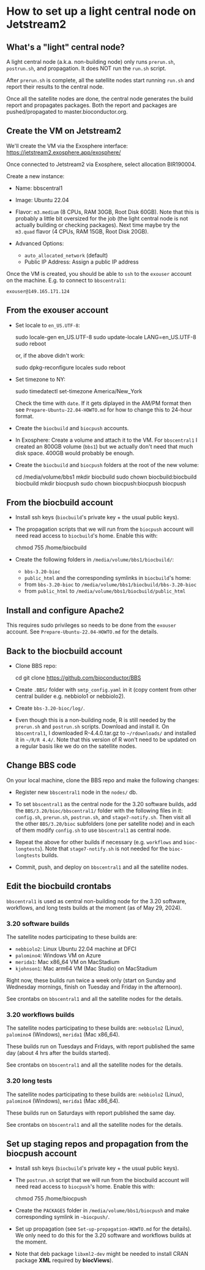 # How to set up a light central node on Jetstream2


## What's a "light" central node?

A light central node (a.k.a. non-building node) only runs `prerun.sh`,
`postrun.sh`, and propagation. It does NOT run the `run.sh` script.

After `prerun.sh` is complete, all the satellite nodes start running `run.sh`
and report their results to the central node.

Once all the satellite nodes are done, the central node generates the
build report and propagates packages. Both the report and packages are
pushed/propagated to master.bioconductor.org.



## Create the VM on Jetstream2

We'll create the VM via the Exosphere interface:
https://jetstream2.exosphere.app/exosphere/

Once connected to Jetstream2 via Exosphere, select allocation BIR190004.

Create a new instance:

- Name: bbscentral1

- Image: Ubuntu 22.04

- Flavor: `m3.medium` (8 CPUs, RAM 30GB, Root Disk 60GB). Note that this is
  probably a little bit oversized for the job (the light central node is not
  actually building or checking packages). Next time maybe try the `m3.quad`
  flavor (4 CPUs, RAM 15GB, Root Disk 20GB).

- Advanced Options:
  - `auto_allocated_network` (default)
  - Public IP Address: Assign a public IP address

Once the VM is created, you should be able to `ssh` to the `exouser` account
on the machine. E.g. to connect to `bbscentral1`:

    exouser@149.165.171.124



## From the exouser account

- Set locale to `en_US.UTF-8`:

    sudo locale-gen en_US.UTF-8
    sudo update-locale LANG=en_US.UTF-8
    sudo reboot

  or, if the above didn't work:

    sudo dpkg-reconfigure locales
    sudo reboot

- Set timezone to NY:

    sudo timedatectl set-timezone America/New_York

  Check the time with `date`. If it gets diplayed in the AM/PM format then
  see `Prepare-Ubuntu-22.04-HOWTO.md` for how to change this to 24-hour
  format.

- Create the `biocbuild` and `biocpush` accounts.

- In Exosphere: Create a volume and attach it to the VM. For `bbscentral1`
  I created an 800GB volume (`bbs1`) but we actually don't need that much
  disk space. 400GB would probably be enough.

- Create the `biocbuild` and `biocpush` folders at the root of the new volume:

    cd /media/volume/bbs1
    mkdir biocbuild
    sudo chown biocbuild:biocbuild biocbuild
    mkdir biocpush
    sudo chown biocpush:biocpush biocpush



## From the biocbuild account

- Install ssh keys (`biocbuild`'s private key + the usual public keys).

- The propagation scripts that we will run from the `biocpush` account will
  need read access to `biocbuild`'s home. Enable this with:

    chmod 755 /home/biocbuild

- Create the following folders in `/media/volume/bbs1/biocbuild/`:
  - `bbs-3.20-bioc`
  - `public_html`
  and the corresponding symlinks in `biocbuild`'s home:
  - from `bbs-3.20-bioc` to `/media/volume/bbs1/biocbuild/bbs-3.20-bioc`
  - from `public_html` to `/media/volume/bbs1/biocbuild/public_html`



## Install and configure Apache2

This requires sudo privileges so needs to be done from the `exouser` account.
See `Prepare-Ubuntu-22.04-HOWTO.md` for the details.



## Back to the biocbuild account

- Clone BBS repo:

    cd
    git clone https://github.com/bioconductor/BBS

- Create `.BBS/` folder with `smtp_config.yaml` in it (copy content from other
  central builder e.g. nebbiolo1 or nebbiolo2).

- Create `bbs-3.20-bioc/log/`.

- Even though this is a non-building node, R is still needed by the `prerun.sh`
  and `postrun.sh` scripts. Download and install it.
  On `bbscentral1`, I downloaded R-4.4.0.tar.gz to `~/rdownloads/` and
  installed it in `~/R/R 4.4/`. Note that this version of R won't need to
  be updated on a regular basis like we do on the satellite nodes.



## Change BBS code

On your local machine, clone the BBS repo and make the following changes:

- Register new `bbscentral1` node in the `nodes/` db.

- To set `bbscentral1` as the central node for the 3.20 software builds,
  add the `BBS/3.20/bioc/bbscentral1/` folder with the following files
  in it: `config.sh`, `prerun.sh`, `postrun.sh`, and `stage7-notify.sh`.
  Then visit all the other `BBS/3.20/bioc` subfolders (one per satellite node)
  and in each of them modify `config.sh` to use `bbscentral1` as central
  node.

- Repeat the above for other builds if necessary (e.g. `workflows`
  and `bioc-longtests`). Note that `stage7-notify.sh` is not needed for
  the `bioc-longtests` builds.

- Commit, push, and deploy on `bbscentral1` and all the satellite nodes.



## Edit the biocbuild crontabs


`bbscentral1` is used as central non-building node for the 3.20 software,
workflows, and long tests builds at the moment (as of May 29, 2024).


### 3.20 software builds

The satellite nodes participating to these builds are:
- `nebbiolo2`: Linux Ubuntu 22.04 machine at DFCI
- `palomino4`: Windows VM on Azure
- `merida1`: Mac x86_64 VM on MacStadium
- `kjohnson1`: Mac arm64 VM (Mac Studio) on MacStadium

Right now, these builds run twice a week only (start on Sunday and
Wednesday mornings, finish on Tuesday and Friday in the afternoon).

See crontabs on `bbscentral1` and all the satellite nodes for the details.


### 3.20 workflows builds

The satellite nodes participating to these builds are: `nebbiolo2` (Linux),
`palomino4` (Windows), `merida1` (Mac x86_64).

These builds run on Tuesdays and Fridays, with report published the same
day (about 4 hrs after the builds started).

See crontabs on `bbscentral1` and all the satellite nodes for the details.


### 3.20 long tests

The satellite nodes participating to these builds are: `nebbiolo2` (Linux),
`palomino4` (Windows), `merida1` (Mac x86_64).

These builds run on Saturdays with report published the same day.

See crontabs on `bbscentral1` and all the satellite nodes for the details.



## Set up staging repos and propagation from the biocpush account

- Install ssh keys (`biocbuild`'s private key + the usual public keys).

- The `postrun.sh` script that we will run from the biocbuild account will
  need read access to `biocpush`'s home. Enable this with:

    chmod 755 /home/biocpush

- Create the `PACKAGES` folder in `/media/volume/bbs1/biocpush` and make
  corresponding symlink in `~biocpush/`.

- Set up propagation (see `Set-up-propagation-HOWTO.md` for the details).
  We only need to do this for the 3.20 software and workflows builds at
  the moment.

- Note that deb package `libxml2-dev` might be needed to install CRAN
  package **XML** required by **biocViews**).

